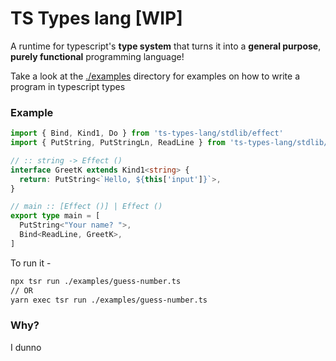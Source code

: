# TS Types lang [WIP]
A runtime for typescript's **type system** that turns it into a **general purpose**, **purely functional** programming language!

Take a look at the [./examples](./examples) directory for examples on how to write a program in typescript types


### Example

```typescript
import { Bind, Kind1, Do } from 'ts-types-lang/stdlib/effect'
import { PutString, PutStringLn, ReadLine } from 'ts-types-lang/stdlib/stdio'

// :: string -> Effect ()
interface GreetK extends Kind1<string> {
  return: PutString<`Hello, ${this['input']}`>,
}

// main :: [Effect ()] | Effect ()
export type main = [
  PutString<"Your name? ">,
  Bind<ReadLine, GreetK>,
]
```

To run it -
```bash
npx tsr run ./examples/guess-number.ts
// OR
yarn exec tsr run ./examples/guess-number.ts
```


### Why?

I dunno

